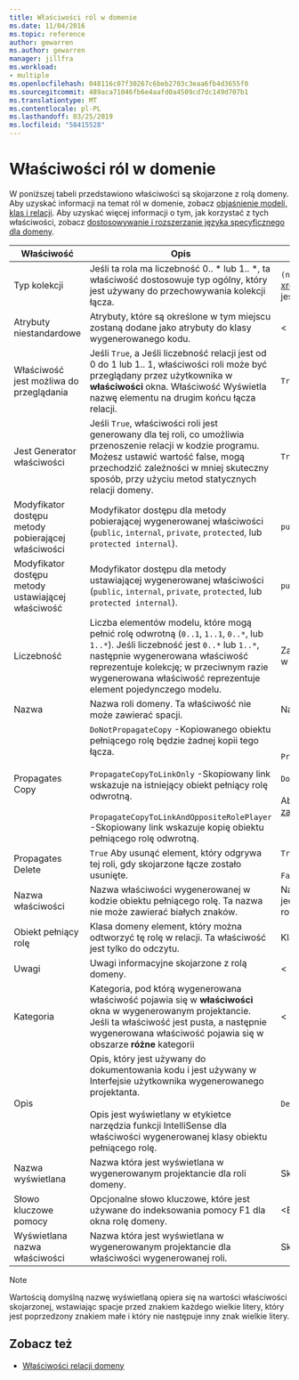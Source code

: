 ```yaml
---
title: Właściwości ról w domenie
ms.date: 11/04/2016
ms.topic: reference
author: gewarren
ms.author: gewarren
manager: jillfra
ms.workload:
- multiple
ms.openlocfilehash: 048116c07f30267c6beb2703c3eaa6fb4d3655f0
ms.sourcegitcommit: 489aca71046fb6e4aafd0a4509cd7dc149d707b1
ms.translationtype: MT
ms.contentlocale: pl-PL
ms.lasthandoff: 03/25/2019
ms.locfileid: "58415528"
---
```

# <a name="properties-of-domain-roles"></a>Właściwości ról w domenie
W poniższej tabeli przedstawiono właściwości są skojarzone z rolą domeny. Aby uzyskać informacji na temat ról w domenie, zobacz [objaśnienie modeli, klas i relacji](../modeling/understanding-models-classes-and-relationships.md). Aby uzyskać więcej informacji o tym, jak korzystać z tych właściwości, zobacz [dostosowywanie i rozszerzanie języka specyficznego dla domeny](../modeling/customizing-and-extending-a-domain-specific-language.md).

|Właściwość|Opis|Domyślny|
|-|-|-|
|Typ kolekcji|Jeśli ta rola ma liczebność 0.. * lub 1.. \*, ta właściwość dostosowuje typ ogólny, który jest używany do przechowywania kolekcji łącza.|`(none)` - <xref:Microsoft.VisualStudio.Modeling.LinkedElementCollection%601> jest używana|
|Atrybuty niestandardowe|Atrybuty, które są określone w tym miejscu zostaną dodane jako atrybuty do klasy wygenerowanego kodu.|< Brak\>|
|Właściwość jest możliwa do przeglądania|Jeśli `True`, a Jeśli liczebność relacji jest od 0 do 1 lub 1.. 1, właściwości roli może być przeglądany przez użytkownika w **właściwości** okna. Właściwość Wyświetla nazwę elementu na drugim końcu łącza relacji.|`True`|
|Jest Generator właściwości|Jeśli `True`, właściwości roli jest generowany dla tej roli, co umożliwia przenoszenie relacji w kodzie programu. Możesz ustawić wartość false, mogą przechodzić zależności w mniej skuteczny sposób, przy użyciu metod statycznych relacji domeny.|`True`|
|Modyfikator dostępu metody pobierającej właściwości|Modyfikator dostępu dla metody pobierającej wygenerowanej właściwości (`public`, `internal`, `private`, `protected`, lub `protected internal`).|`public`|
|Modyfikator dostępu metody ustawiającej właściwość|Modyfikator dostępu dla metody ustawiającej wygenerowanej właściwości (`public`, `internal`, `private`, `protected`, lub `protected internal`).|`public`|
|Liczebność|Liczba elementów modelu, które mogą pełnić rolę odwrotną (`0..1`, `1..1`, `0..*`, lub `1..*`). Jeśli liczebność jest `0..*` lub `1..*`, następnie wygenerowana właściwość reprezentuje kolekcję; w przeciwnym razie wygenerowana właściwość reprezentuje element pojedynczego modelu.|Zależy od typu relacji i tego, czy jest to rola źródłowa lub docelowa w relacji.|
|Nazwa|Nazwa roli domeny. Ta właściwość nie może zawierać spacji.|Nazwa klasy domeny obiektu pełniącego rolę dla tej roli.|
|Propagates Copy|`DoNotPropagateCopy` -Kopiowanego obiektu pełniącego rolę będzie żadnej kopii tego łącza.<br /><br /> `PropagateCopyToLinkOnly` -Skopiowany link wskazuje na istniejący obiekt pełniący rolę odwrotną.<br /><br /> `PropagateCopyToLinkAndOppositeRolePlayer` -Skopiowany link wskazuje kopię obiektu pełniącego rolę odwrotną.|`PropagateCopyToLinkAndOppositeRolePlayer` dla ról źródło osadzenia.<br /><br /> `DoNotPropagateCopy` dla innych ról.<br /><br /> Aby uzyskać więcej informacji, zobacz [Dostosowywanie zachowania dotyczącego kopiowania](../modeling/customizing-copy-behavior.md)|
|Propagates Delete|`True` Aby usunąć element, który odgrywa tej roli, gdy skojarzone łącze zostało usunięte.|`True` dla elementu docelowego osadzania roli.<br /><br /> `False` dla innych ról.|
|Nazwa właściwości|Nazwa właściwości wygenerowanej w kodzie obiektu pełniącego rolę. Ta nazwa nie może zawierać białych znaków.|Nazwa roli odwrotną, jeśli ta rola ma wartość zero do jednego lub jeden do jednego liczebność; w przeciwnym razie nazwa pluralized rolę odwrotną.|
|Obiekt pełniący rolę|Klasa domeny element, który można odtworzyć tę rolę w relacji. Ta właściwość jest tylko do odczytu.|Klasa domeny obiektu pełniącego rolę dla tej roli.|
|Uwagi|Uwagi informacyjne skojarzone z rolą domeny.|< Brak\>|
|Kategoria|Kategoria, pod którą wygenerowana właściwość pojawia się w **właściwości** okna w wygenerowanym projektancie. Jeśli ta właściwość jest pusta, a następnie wygenerowana właściwość pojawia się w obszarze **różne** kategorii|< Brak\>|
|Opis|Opis, który jest używany do dokumentowania kodu i jest używany w Interfejsie użytkownika wygenerowanego projektanta.<br /><br /> Opis jest wyświetlany w etykietce narzędzia funkcji IntelliSense dla właściwości wygenerowanej klasy obiektu pełniącego rolę.|`Description for` *Pełna nazwa roli*|
|Nazwa wyświetlana|Nazwa która jest wyświetlana w wygenerowanym projektancie dla roli domeny.|Skorygowaną wartość właściwości Name.|
|Słowo kluczowe pomocy|Opcjonalne słowo kluczowe, które jest używane do indeksowania pomocy F1 dla okna rolę domeny.|\<Brak >|
|Wyświetlana nazwa właściwości|Nazwa która jest wyświetlana w wygenerowanym projektancie dla właściwości wygenerowanej roli.|Skorygowaną wartość właściwości nazwy właściwości.|

> [!NOTE]
> Wartością domyślną nazwę wyświetlaną opiera się na wartości właściwości skojarzonej, wstawiając spacje przed znakiem każdego wielkie litery, który jest poprzedzony znakiem małe i który nie następuje inny znak wielkie litery.

## <a name="see-also"></a>Zobacz też

- [Właściwości relacji domeny](../modeling/properties-of-domain-relationships.md)